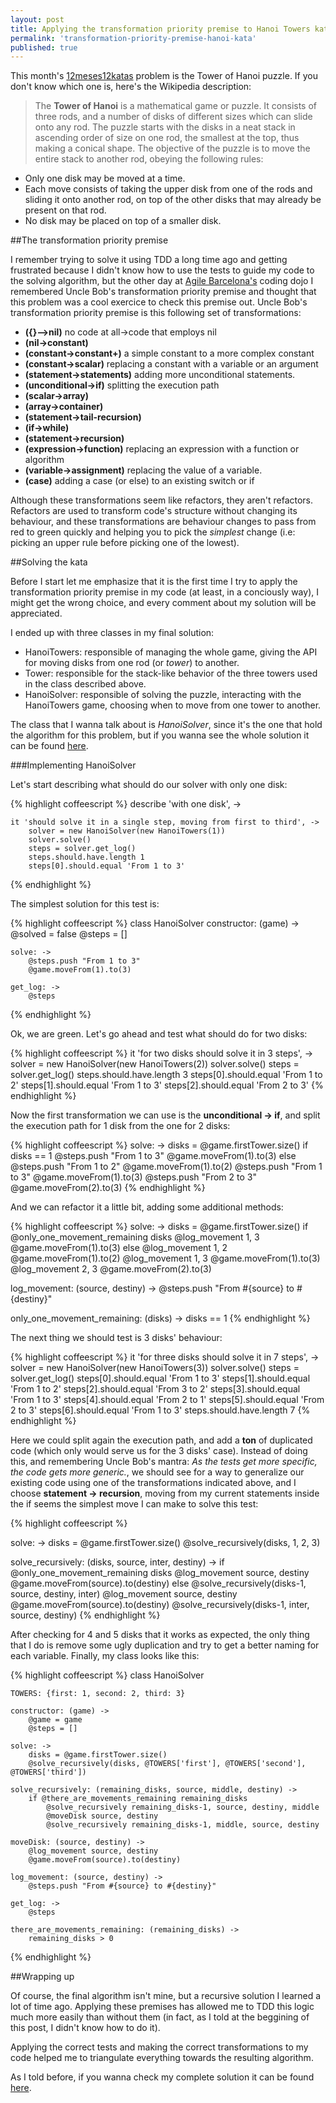 ```yaml
---
layout: post
title: Applying the transformation priority premise to Hanoi Towers kata
permalink: 'transformation-priority-premise-hanoi-kata'
published: true
---
```


This month's [12meses12katas](http://12meses12katas.com/) problem is the Tower of Hanoi puzzle. If you don't know which one is, here's the Wikipedia description:

> The **Tower of Hanoi** is a mathematical game or puzzle. It consists of three rods, and a number of disks of different sizes which can slide onto any rod. The puzzle starts with the disks in a neat stack in ascending order of size on one rod, the smallest at the top, thus making a conical shape.
The objective of the puzzle is to move the entire stack to another rod, obeying the following rules:
>
+ Only one disk may be moved at a time.
+ Each move consists of taking the upper disk from one of the rods and sliding it onto another rod, on top of the other disks that may already be present on that rod.
+ No disk may be placed on top of a smaller disk.

##The transformation priority premise

I remember trying to solve it using TDD a long time ago and getting frustrated because I didn't know how to use the tests to guide my code to the solving algorithm, but the other day at [Agile Barcelona's](http://agile-barcelona.org/) coding dojo I remembered Uncle Bob's transformation priority premise and thought that this problem was a cool exercice to check this premise out. Uncle Bob's transformation priority premise is this following set of transformations:

+ **({}–>nil)** no code at all->code that employs nil
+ **(nil->constant)**
+ **(constant->constant+)** a simple constant to a more complex constant
+ **(constant->scalar)** replacing a constant with a variable or an argument
+ **(statement->statements)** adding more unconditional statements.
+ **(unconditional->if)** splitting the execution path
+ **(scalar->array)**
+ **(array->container)**
+ **(statement->tail-recursion)**
+ **(if->while)**
+ **(statement->recursion)**
+ **(expression->function)** replacing an expression with a function or algorithm
+ **(variable->assignment)** replacing the value of a variable.
+ **(case)** adding a case (or else) to an existing switch or if

Although these transformations seem like refactors, they aren't refactors. Refactors are used to transform code's structure without changing its behaviour, and these transformations are behaviour changes to pass from red to green quickly and helping you to pick the *simplest* change (i.e: picking an upper rule before picking one of the lowest).

##Solving the kata

Before I start let me emphasize that it is the first time I try to apply the transformation priority premise in my code (at least, in a conciously way), I might get the wrong choice, and every comment about my solution will be appreciated.

I ended up with three classes in my final solution:

+ HanoiTowers: responsible of managing the whole game, giving the API for moving disks from one rod (or *tower*) to another.
+ Tower: responsible for the stack-like behavior of the three towers used in the class described above.
+ HanoiSolver: responsible of solving the puzzle, interacting with the HanoiTowers game, choosing when to move from one tower to another.

The class that I wanna talk about is *HanoiSolver*, since it's the one that hold the algorithm for this problem, but if you wanna see the whole solution it can be found [here](http://github.com/msanroman/hanoi_kata).

###Implementing HanoiSolver

Let's start describing what should do our solver with only one disk:

{% highlight coffeescript %}
describe 'with one disk', ->

    it 'should solve it in a single step, moving from first to third', ->
        solver = new HanoiSolver(new HanoiTowers(1))
        solver.solve()
        steps = solver.get_log()
        steps.should.have.length 1
        steps[0].should.equal 'From 1 to 3'
{% endhighlight %}

The simplest solution for this test is:

{% highlight coffeescript %}
class HanoiSolver
    constructor: (game) ->
        @solved = false
        @steps = []

    solve: ->
        @steps.push "From 1 to 3"
        @game.moveFrom(1).to(3)

    get_log: ->
        @steps
{% endhighlight %}

Ok, we are green. Let's go ahead and test what should do for two disks:

{% highlight coffeescript %}
    it 'for two disks should solve it in 3 steps', ->
        solver = new HanoiSolver(new HanoiTowers(2))
        solver.solve()
        steps = solver.get_log()
        steps.should.have.length 3
        steps[0].should.equal 'From 1 to 2'
        steps[1].should.equal 'From 1 to 3'
        steps[2].should.equal 'From 2 to 3'
{% endhighlight %}

Now the first transformation we can use is the **unconditional -> if**, and split the execution path for 1 disk from the one for 2 disks:

{% highlight coffeescript %}
solve: ->
    disks = @game.firstTower.size()
    if disks == 1
        @steps.push "From 1 to 3"
        @game.moveFrom(1).to(3)
    else
        @steps.push "From 1 to 2"
        @game.moveFrom(1).to(2)
        @steps.push "From 1 to 3"
        @game.moveFrom(1).to(3)
        @steps.push "From 2 to 3"
        @game.moveFrom(2).to(3)
{% endhighlight %}

And we can refactor it a little bit, adding some additional methods:

{% highlight coffeescript %}
solve: ->
    disks = @game.firstTower.size()
    if @only_one_movement_remaining disks
        @log_movement 1, 3
        @game.moveFrom(1).to(3)
    else
        @log_movement 1, 2
        @game.moveFrom(1).to(2)
        @log_movement 1, 3
        @game.moveFrom(1).to(3)
        @log_movement 2, 3
        @game.moveFrom(2).to(3)

log_movement: (source, destiny) ->
    @steps.push "From #{source} to #{destiny}"

only_one_movement_remaining: (disks) ->
    disks == 1
{% endhighlight %}

The next thing we should test is 3 disks' behaviour:

{% highlight coffeescript %}
    it 'for three disks should solve it in 7 steps', ->
        solver = new HanoiSolver(new HanoiTowers(3))
        solver.solve()
        steps = solver.get_log()
        steps[0].should.equal 'From 1 to 3'
        steps[1].should.equal 'From 1 to 2'
        steps[2].should.equal 'From 3 to 2'
        steps[3].should.equal 'From 1 to 3'
        steps[4].should.equal 'From 2 to 1'
        steps[5].should.equal 'From 2 to 3'
        steps[6].should.equal 'From 1 to 3'
        steps.should.have.length 7
{% endhighlight %}

Here we could split again the execution path, and add a **ton** of duplicated code (which only would serve us for the 3 disks' case). Instead of doing this, and remembering Uncle Bob's mantra: *As the tests get more specific, the code gets more generic.*, we should see for a way to generalize our existing code using one of the transformations indicated above, and I choose **statement -> recursion**, moving from my current statements inside the if seems the simplest move I can make to solve this test:

{% highlight coffeescript %}

solve: ->
    disks = @game.firstTower.size()
    @solve_recursively(disks, 1, 2, 3)

solve_recursively: (disks, source, inter, destiny) ->
    if @only_one_movement_remaining disks
        @log_movement source, destiny
        @game.moveFrom(source).to(destiny)
    else
        @solve_recursively(disks-1, source, destiny, inter)
        @log_movement source, destiny
        @game.moveFrom(source).to(destiny)
        @solve_recursively(disks-1, inter, source, destiny)
{% endhighlight %}

After checking for 4 and 5 disks that it works as expected, the only thing that I do is remove some ugly duplication and try to get a better naming for each variable. Finally, my class looks like this:

{% highlight coffeescript %}
class HanoiSolver

    TOWERS: {first: 1, second: 2, third: 3}

    constructor: (game) ->
        @game = game
        @steps = []

    solve: ->
        disks = @game.firstTower.size()
        @solve_recursively(disks, @TOWERS['first'], @TOWERS['second'], @TOWERS['third'])

    solve_recursively: (remaining_disks, source, middle, destiny) ->
        if @there_are_movements_remaining remaining_disks
            @solve_recursively remaining_disks-1, source, destiny, middle
            @moveDisk source, destiny
            @solve_recursively remaining_disks-1, middle, source, destiny

    moveDisk: (source, destiny) ->
        @log_movement source, destiny
        @game.moveFrom(source).to(destiny)

    log_movement: (source, destiny) ->
        @steps.push "From #{source} to #{destiny}"

    get_log: ->
        @steps

    there_are_movements_remaining: (remaining_disks) ->
        remaining_disks > 0
{% endhighlight %}

##Wrapping up

Of course, the final algorithm isn't mine, but a recursive solution I learned a lot of time ago. Applying these premises has allowed me to TDD this logic much more easily than without them (in fact, as I told at the beggining of this post, I didn't know how to do it).

Applying the correct tests and making the correct transformations to my code helped me to triangulate everything towards the resulting algorithm.

As I told before, if you wanna check my complete solution it can be found [here](http://github.com/msanroman/hanoi_kata).
